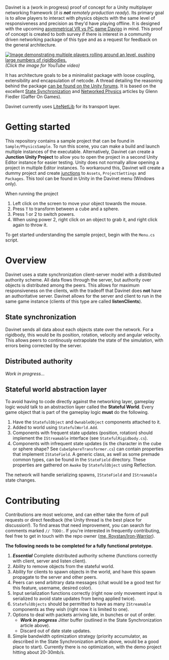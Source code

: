 Davinet is a (work in progress) proof of concept for a Unity multiplayer networking framework (*it is **not** remotely production ready*). Its primary goal is to allow players to interact with physics objects with the same level of responsiveness and precision as they'd have playing offline.
It is designed with the upcoming [asymmetrical VR vs PC game Davigo](https://www.youtube.com/watch?v=Eoxb8ALHkZA) in mind. This proof of concept is created to both survey if there is interest in a community driven networking package of this type and as a request for feedback on the general architecture.

[![Image demonstrating multiple players rolling around an level, pushing large numbers of rigidbodies.](https://i.imgur.com/Es8218L.png)](https://www.youtube.com/watch?v=rhJAC_x3KQE)
*(Click the image for YouTube video)*

It has architecture goals to be a minimalist package with loose coupling, extensibility and encapsulation of netcode. A thread detailing the reasoning behind the package [can be found on the Unity forums](https://forum.unity.com/threads/community-project-for-physics-based-games-and-networking-vr-use-case.886756/). It is based on the excellent [State Synchronization](https://gafferongames.com/post/state_synchronization/) and [Networked Physics](https://gafferongames.com/post/networked_physics_in_virtual_reality/) articles by Glenn Fiedler (Gaffer On Games).

Davinet currently uses [LiteNetLib](https://github.com/RevenantX/LiteNetLib) for its transport layer.

# Getting started
This repository contains a sample project that can be found in `Sample/PhysicsSample`. To run this scene, you can make a build and launch multiple instances of the executable. Alternatively, Davinet can create a **Junction Unity Project** to allow you to open the project in a second Unity Editor instance for easier testing. Unity does not normally allow opening a project in multiple Editor instances. To workaround this, Davinet will create a dummy project and create [junctions](https://docs.microsoft.com/en-us/windows/win32/fileio/hard-links-and-junctions) to `Assets`, `ProjectSettings` and `Packages`. This tool can be found in Unity in the Davinet menu (Windows only).

When running the project
1. Left click on the screen to move your object towards the mouse.
2. Press `T` to transform between a cube and a sphere.
3. Press 1 or 2 to switch powers.
4. When using power 2, right click on an object to grab it, and right click again to throw it.

To get started understanding the sample project, begin with the `Menu.cs` script.

# Overview
Davinet uses a state synchronization client-server model with a distributed authority scheme. All data flows through the server, but authority over objects is distributed among the peers. This allows for maximum responsiveness on the clients, with the tradeoff that Davinet does **not** have an authoritative server. Davinet allows for the server and client to run in the same game instance (clients of this type are called **listenClients**).

## State synchronization
Davinet sends all data about each objects state over the network. For a rigidbody, this would be its position, rotation, velocity and angular velocity. This allows peers to continously extrapolate the state of the simulation, with errors being corrected by the server.

## Distributed authority
*Work in progress...*

## Stateful world abstraction layer
To avoid having to code directly against the networking layer, gameplay logic would talk to an abstraction layer called the **Stateful World**. Every game object that is part of the gameplay logic **must** do the following.
1. Have the `StatefulObject` and `OwnableObject` components attached to it.
2. Added to world using `StatefulWorld.Add`.
2. Components with frequent state updates (position, rotation) should implement the `IStreamable` interface (see `StatefulRigidbody.cs`).
3. Components with infrequent state updates (is the character in the cube or sphere shape? See `CubeSphereTransformer.cs`) can contain properties that implement `IStateField`. A generic class, as well as some premade common types, can be found in the `StateField` directory. These properties are gathered on `Awake` by `StatefulObject` using Reflection.

The network will handle serializing spawns, `IStateField` and `IStreamable` state changes.

# Contributing

Contributions are most welcome, and can either take the form of pull requests or direct feedback (the Unity thread is the best place for discussion!). To find areas that need improvement, you can search for comments marked `// TODO:`. If you're interested in frequently contributing, feel free to get in touch with the repo owner ([me, Roystan/Iron-Warrior](https://github.com/IronWarrior)). 

**The following needs to be completed for a fully functional prototype.**

1. ***Essential*** Complete distributed authority scheme (functions correctly with client, server and listen client).
2. Ability to remove objects from the stateful world.
3. Ability for clients to spawn objects in the world, and have this spawn propagate to the server and other peers.
4. Peers can send arbitrary data messages (chat would be a good test for this feature, username, desired color).
5. Input serialization functions correctly (right now only movement input is serialized to avoid state updates from being applied twice).
6. `StatefulObjects` should be permitted to have as many `IStreamable` components as they wish (right now it is limited to one).
7. Options to deal with packets arriving late, in bunches or out of order.
    * ***Work in progress*** Jitter buffer (outlined in the State Synchronization article above).
    * Discard out of date state updates.
8. Simple bandwidth optimization strategy (priority accumulator, as described in the State Synchronization article above, would be a good place to start). Currently there is no optimization, with the demo project hitting about 20-30mb/s.
